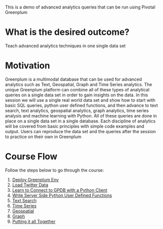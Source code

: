 This is a demo of advanced analytics queries that can be run using Pivotal Greenplum

# What is the desired outcome?
Teach advanced analytics techniques in one single data set

# Motivation
Greenplum is a multimodal database that can be used for advanced analytics such as Text, Geospatial, Graph and Time Series analytics.  The unique Greenplum platform can combine all of these types of analytical queries on a single data set in order to gain insights on the data.  In this session we will use a single real world data set and show how to start with basic SQL queries, python user defined functions, and then advance to text search, text analytics, geospatial analytics, graph analytics, time series analysis and machine learning with Python.  All of these queries are done in place on a single data set in a single database.  Each discipline of analytics will be covered from basic principles with simple code examples and output.  Users can reproduce the data set and the queries after the session to practice on their own in Greenplum

# Course Flow
Follow the steps below to go through the course:

1. [Deploy Greenplum Env](https://github.com/greenplum-db/gp-magic-query/blob/master/deploy.md)
1. [Load Twitter Data](https://github.com/greenplum-db/gp-magic-query/blob/master/load-data-framework)
1. [Learn to Connect to GPDB with a Python Client](https://github.com/greenplum-db/gp-magic-query/tree/master/pyclient)
1. [Write Server Side Python User Defined Functions](https://github.com/greenplum-db/gp-magic-query/tree/master/pyserver)
1. [Text Search](https://github.com/greenplum-db/gp-magic-query/tree/master/text)
1. [Time Series](https://github.com/greenplum-db/gp-magic-query/tree/master/time_series)
1. [Geospatial](https://github.com/greenplum-db/gp-magic-query/tree/master/geo)
1. [Graph](https://github.com/greenplum-db/gp-magic-query/tree/master/graph)
1. [Putting it all Together](https://github.com/greenplum-db/gp-magic-query/tree/master/putting-it-together)
